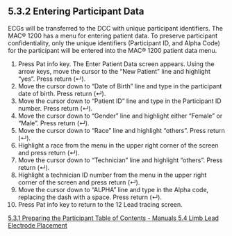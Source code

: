 ## 5.3.2 Entering Participant Data

ECGs will be transferred to the DCC with unique participant identifiers. The MAC® 1200 has a menu for entering patient data. To preserve participant confidentiality, only the unique identifiers (Participant ID, and Alpha Code) for the participant will be entered into the MAC® 1200 patient data menu.

1. Press Pat info key. The Enter Patient Data screen appears. Using the arrow keys, move the
cursor to the “New Patient” line and highlight “yes”. Press return (↵).
2. Move the cursor down to “Date of Birth” line and type in the participant date of birth.
Press return (↵).
3. Move the cursor down to “Patient ID” line and type in the Participant ID number. Press
return (↵).
4. Move the cursor down to “Gender” line and highlight either “Female” or “Male”. Press
return (↵).
5. Move the cursor down to “Race” line and highlight “others”. Press return (↵).
6. Highlight a race from the menu in the upper right corner of the screen and press return (↵).
7. Move the cursor down to “Technician” line and highlight “others”. Press return (↵).
8. Highlight a technician ID number from the menu in the upper right corner of the screen and
press return (↵).
9. Move the cursor down to “ALPHA” line and type in the Alpha code, replacing the dash
with a space. Press return (↵).
10. Press Pat info key to return to the 12 Lead tracing screen.


<div class="center">
<div class="btn-group">
  <a href=":pages_path:/manuals/ecg/5-03-01-preparing-ppt.md" class="btn btn-default">
    <span class="glyphicon glyphicon-chevron-left"></span>
    5.3.1 Preparing the Participant
  </a>

  <a href=":pages_path:/manuals/manual-toc.md" class="btn btn-default">
    <span class="glyphicon glyphicon-chevron-up"></span>
    Table of Contents - Manuals
  </a>

  <a href=":pages_path:/manuals/ecg/5-04-limb-lead-placement.md" class="btn btn-success">
    5.4 Limb Lead Electrode Placement
    <span class="glyphicon glyphicon-chevron-right"></span>
  </a>
</div>
</div>
